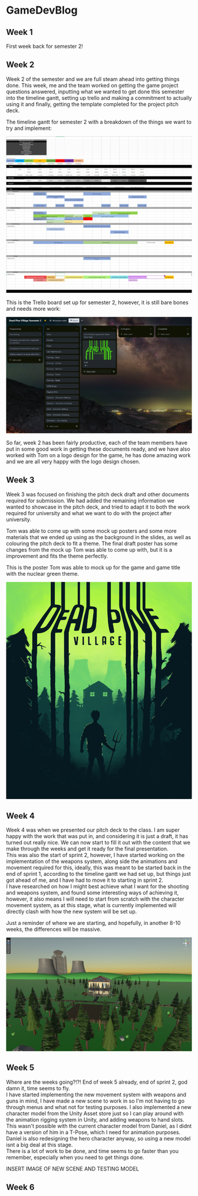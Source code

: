 # GameDevBlog

## Week 1
First week back for semester 2!

## Week 2
Week 2 of the semester and we are full steam ahead into getting things done. This week, me and the team worked on getting the game project questions answered, inputting what we wanted to get done this semester into the timeline gantt, setting up trello and making a commitment to actually using it and finally, getting the template completed for the project pitch deck.  

The timeline gantt for semester 2 with a breakdown of the things we want to try and implement:

![Timeline Gantt for Semester 2](/Timeline_Gantt.PNG "Timeline Gantt")

This is the Trello board set up for semester 2, however, it is still bare bones and needs more work:

![Trello Board for Semester 2](/Trello_Board.PNG "Trello Board")

So far, week 2 has been fairly productive, each of the team members have put in some good work in getting these documents ready, and we have also worked with Tom on a logo design for the game, he has done amazing work and we are all very happy with the logo design chosen.  

## Week 3
Week 3 was focused on finishing the pitch deck draft and other documents required for submission. We had added the remaining information we wanted to showcase in the pitch deck, and tried to adapt it to both the work required for university and what we want to do with the project after university.  

Tom was able to come up with some mock up posters and some more materials that we ended up using as the background in the slides, as well as colouring the pitch deck to fit a theme. The final draft poster has some changes from the mock up Tom was able to come up with, but it is a improvement and fits the theme perfectly.

This is the poster Tom was able to mock up for the game and game title with the nuclear green theme. 

![Dead Pine Village Poster Draft](/DeadPine_KeyArt_Draft.jpg "Game Poster")

## Week 4
Week 4 was when we presented our pitch deck to the class. I am super happy with the work that was put in, and considering it is just a draft, it has turned out really nice. We can now start to fill it out with the content that we make through the weeks and get it ready for the final presentation.  
This was also the start of sprint 2, however, I have started working on the implementation of the weapons system, along side the animations and movement required for this, ideally, this was meant to be started back in the end of sprint 1, according to the timeline gantt we had set up, but things just got ahead of me, and I have had to move it to starting in sprint 2.  
I have researched on how I might best achieve what I want for the shooting and weapons system, and found some interesting ways of achieving it, however, it also means I will need to start from scratch with the character movement system, as at this stage, what is currently implemented will directly clash with how the new system will be set up.  

Just a reminder of where we are starting, and hopefully, in another 8-10 weeks, the differences will be massive.  

![Dead Pine Village Current State](/Overview.PNG "Overview")

## Week 5
Where are the weeks going?!?! End of week 5 already, end of sprint 2, god damn it, time seems to fly.  
I have started implementing the new movement system with weapons and guns in mind, I have made a new scene to work in so I'm not having to go through menus and what not for testing purposes. I also implemented a new character model from the Unity Asset store just so I can play around with the animation rigging system in Unity, and adding weapons to hand slots. This wasn't possible with the current character model from Daniel, as I didnt have a version of him in a T-Pose, which I need for animation purposes. Daniel is also redesigning the hero character anyway, so using a new model isnt a big deal at this stage.  
There is a lot of work to be done, and time seems to go faster than you remember, especially when you need to get things done.

INSERT IMAGE OF NEW SCENE AND TESTING MODEL

## Week 6